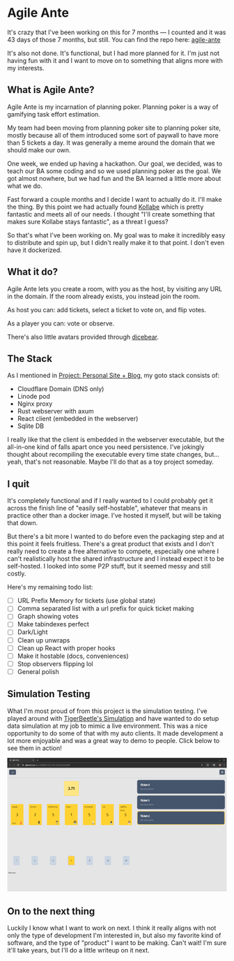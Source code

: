<!--
title: Project: Planning Poker (Post-mortem)
desc: A recap of a project I worked on for 7 months
date: 2025-10-06
-->
# Agile Ante
It's crazy that I've been working on this for 7 months — I counted and it was 43 days of those 7 months, but still. You can find the repo here: [agile-ante](https://github.com/heffree/agile-ante)

It's also not done. It's functional, but I had more planned for it. I'm just not having fun with it and I want to move on to something that aligns more with my interests.

## What is Agile Ante?
Agile Ante is my incarnation of planning poker. Planning poker is a way of gamifying task effort estimation.

My team had been moving from planning poker site to planning poker site, mostly because all of them introduced some sort of paywall to have more than 5 tickets a day. It was generally a meme around the domain that we should make our own.

One week, we ended up having a hackathon. Our goal, we decided, was to teach our BA some coding and so we used planning poker as the goal. We got almost nowhere, but we had fun and the BA learned a little more about what we do.

Fast forward a couple months and I decide I want to actually do it. I'll make the thing. By this point we had actually found [Kollabe](https://kollabe.com/) which is pretty fantastic and meets all of our needs. I thought "I'll create something that makes sure Kollabe stays fantastic", as a threat I guess?

So that's what I've been working on. My goal was to make it incredibly easy to distribute and spin up, but I didn't really make it to that point. I don't even have it dockerized.

## What it do?
Agile Ante lets you create a room, with you as the host, by visiting any URL in the domain. If the room already exists, you instead join the room.

As host you can: add tickets, select a ticket to vote on, and flip votes.

As a player you can: vote or observe.

There's also little avatars provided through [dicebear](https://www.dicebear.com/).

## The Stack
As I mentioned in [Project: Personal Site + Blog](./project-personal-site), my goto stack consists of:
- Cloudflare Domain (DNS only)
- Linode pod
- Nginx proxy
- Rust webserver with axum
- React client (embedded in the webserver)
- Sqlite DB

I really like that the client is embedded in the webserver executable, but the all-in-one kind of falls apart once you need persistence. I've jokingly thought about recompiling the executable every time state changes, but... yeah, that's not reasonable. Maybe I'll do that as a toy project someday.

## I quit
It's completely functional and if I really wanted to I could probably get it across the finish line of "easily self-hostable", whatever that means in practice other than a docker image. I've hosted it myself, but will be taking that down.

But there's a bit more I wanted to do before even the packaging step and at this point it feels fruitless. There's a great product that exists and I don't really need to create a free alternative to compete, especially one where I can't realistically host the shared infrastructure and I instead expect it to be self-hosted. I looked into some P2P stuff, but it seemed messy and still costly.

Here's my remaining todo list:
- [ ] URL Prefix Memory for tickets (use global state)
- [ ] Comma separated list with a url prefix for quick ticket making
- [ ] Graph showing votes
- [ ] Make tabindexes perfect
- [ ] Dark/Light
- [ ] Clean up unwraps
- [ ] Clean up React with proper hooks
- [ ] Make it hostable (docs, conveniences)
- [ ] Stop observers flipping lol
- [ ] General polish

## Simulation Testing
What I'm most proud of from this project is the simulation testing. I've played around with [TigerBeetle's Simulation](https://sim.tigerbeetle.com/) and have wanted to do setup data simulation at my job to mimic a live environment. This was a nice opportunity to do some of that with my auto clients. It made development a lot more enjoyable and was a great way to demo to people. Click below to see them in action!

[![Agile Ante Demo](../images/agile-ante-ss.png)](../images/agile-ante-demo.webm)

## On to the next thing
Luckily I know what I want to work on next. I think it really aligns with not only the type of development I'm interested in, but also my favorite kind of software, and the type of "product" I want to be making. Can't wait! I'm sure it'll take years, but I'll do a little writeup on it next.
